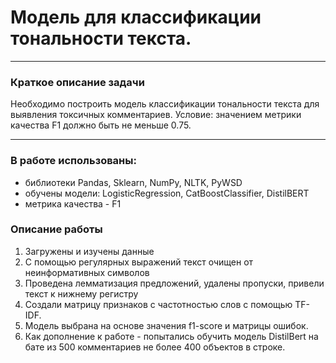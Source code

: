 # Модель для классификации тональности текста.

-------------------

### Краткое описание задачи

Необходимо построить модель классификации тональности текста для выявления токсичных комментариев. Условие: значением метрики качества F1 должно быть не меньше 0.75.

------------------

### В работе использованы:

- библиотеки Pandas, Sklearn, NumPy, NLTK, PyWSD
- обучены модели: LogisticRegression, CatBoostClassifier, DistilBERT
- метрика качества - F1

### Описание работы

1. Загружены и изучены данные
2. С помощью регулярных выражений текст очищен от неинформативных символов
3. Проведена лемматизация предложений, удалены пропуски, привели текст к нижнему регистру
4. Создали матрицу признаков с частотностью слов с помощью TF-IDF.
5. Модель выбрана на основе значения f1-score и матрицы ошибок.
6. Как дополнение к работе - попытались обучить модель DistilBert на бате из 500 комментариев не более 400 объектов в строке. 